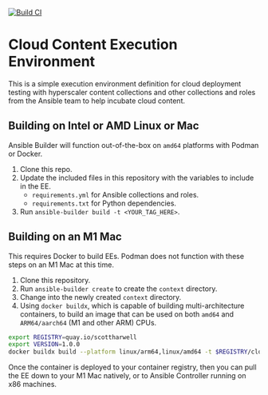 [![Build CI](https://github.com/scottharwell/cloud-ee/actions/workflows/build.yml/badge.svg?branch=v1.0.0)](https://github.com/scottharwell/cloud-ee/actions/workflows/build.yml)

# Cloud Content Execution Environment

This is a simple execution environment definition for cloud deployment testing with hyperscaler content collections and other collections and roles from the Ansible team to help incubate cloud content.

## Building on Intel or AMD Linux or Mac

Ansible Builder will function out-of-the-box on `amd64` platforms with Podman or Docker.

1. Clone this repo.
2. Update the included files in this repository with the variables to include in the EE.
   * `requirements.yml` for Ansible collections and roles.
   * `requirements.txt` for Python dependencies.
3. Run `ansible-builder build -t <YOUR_TAG_HERE>`.

## Building on an M1 Mac

This requires Docker to build EEs. Podman does not function with these steps on an M1 Mac at this time.

1. Clone this repository.
2. Run `ansible-builder create` to create the `context` directory.
3. Change into the newly created `context` directory.
4. Using `docker buildx`, which is capable of building multi-architecture containers, to build an image that can be used on both `amd64` and `ARM64/aarch64` (M1 and other ARM) CPUs.

```bash
export REGISTRY=quay.io/scottharwell
export VERSION=1.0.0
docker buildx build --platform linux/arm64,linux/amd64 -t $REGISTRY/cloud-ee:$VERSION -t $REGISTRY/cloud-ee:latest --push .
```

Once the container is deployed to your container registry, then you can pull the EE down to your M1 Mac natively, or to Ansible Controller running on x86 machines.